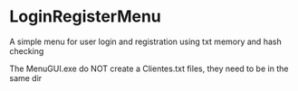 # LoginRegisterMenu
A simple menu for user login and registration using txt memory and hash checking

The MenuGUI.exe do NOT create a Clientes.txt files, they need to be in the same dir
